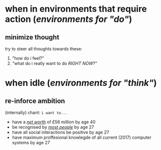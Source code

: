# when in environments that require action (_environments for "do"_)

## minimize thought
try to steer all thoughts towards these:
  1. "how do i feel?"
  2. "what do i really want to do _RIGHT NOW_?"

# when idle (_environments for "think"_)

## re-inforce ambition
(internally) chant:
`i want to...`
  - have
    a [_net worth_](./reference/netWorth.md) of £56 million 
    by age 40
  - be recognised by 
    [_most people_](./reference/quantitativePopularity.md) 
    by age 27
  - have 
    all social interactions be positive
    by age 27
  - have 
    maximum proffesional knowlegde of 
    all current (2017) computer systems
    by age 27
